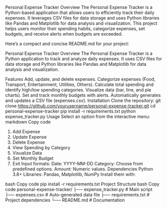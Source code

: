 Personal Expense Tracker
Overview
The Personal Expense Tracker is a Python-based application that allows users to efficiently track their daily expenses. It leverages CSV files for data storage and uses Python libraries like Pandas and Matplotlib for data analysis and visualization. This project helps users monitor their spending habits, categorize expenses, set budgets, and receive alerts when budgets are exceeded.

Here’s a compact and concise README.md for your project:

Personal Expense Tracker
Overview
The Personal Expense Tracker is a Python application to track and analyze daily expenses. It uses CSV files for data storage and Python libraries like Pandas and Matplotlib for data analysis and visualization.

Features
Add, update, and delete expenses.
Categorize expenses (Food, Transport, Entertainment, Utilities, Others).
Calculate total spending and identify high/low spending categories.
Visualize data (bar, line, and pie charts).
Set and track monthly budgets with alerts.
Automatically generates and updates a CSV file (expenses.csv).
Installation
Clone the repository: 
git clone https://github.com/yourusername/personal-expense-tracker.git
cd personal-expense-tracker
pip install -r requirements.txt
python expense_tracker.py
Usage
Select an option from the interactive menu:
markdown
Copy code
1. Add Expense
2. Update Expense
3. Delete Expense
4. View Spending by Category
5. Visualize Data
6. Set Monthly Budget
7. Exit
Input formats:
Date: YYYY-MM-DD
Category: Choose from predefined options.
Amount: Numeric values.
Dependencies
Python 3.8+
Libraries: Pandas, Matplotlib, NumPy
Install them with:

bash
Copy code
pip install -r requirements.txt
Project Structure
bash
Copy code
personal-expense-tracker/
├── expense_tracker.py       # Main script
├── expenses.csv             # Auto-generated data file
├── requirements.txt         # Project dependencies
└── README.md                # Documentation
